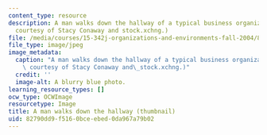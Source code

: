 ```yaml
---
content_type: resource
description: A man walks down the hallway of a typical business organization. (Image
  courtesy of Stacy Conaway and stock.xchng.)
file: /media/courses/15-342j-organizations-and-environments-fall-2004/82790dd9f5160bceebed0da967a79b02_15-342jf04-th.jpg
file_type: image/jpeg
image_metadata:
  caption: "A man walks down the hallway of a typical business organization. (Image\
    \ courtesy of Stacy Conaway and\_stock.xchng.)"
  credit: ''
  image-alt: A blurry blue photo.
learning_resource_types: []
ocw_type: OCWImage
resourcetype: Image
title: A man walks down the hallway (thumbnail)
uid: 82790dd9-f516-0bce-ebed-0da967a79b02
---
```

